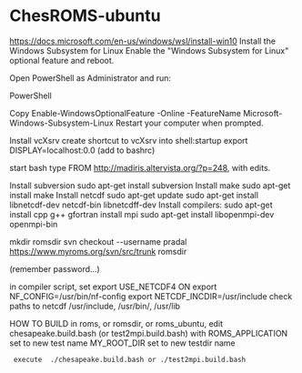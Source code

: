 # ChesROMS-ubuntu
https://docs.microsoft.com/en-us/windows/wsl/install-win10
Install the Windows Subsystem for Linux
Enable the "Windows Subsystem for Linux" optional feature and reboot.

Open PowerShell as Administrator and run:

PowerShell

Copy
Enable-WindowsOptionalFeature -Online -FeatureName Microsoft-Windows-Subsystem-Linux
Restart your computer when prompted.

Install vcXsrv
create shortcut to vcXsrv into shell:startup
export DISPLAY=localhost:0.0 (add to bashrc)

start bash
type FROM http://madiris.altervista.org/?p=248, with edits.

Install subversion
sudo apt-get install subversion
Install make
sudo apt-get install make
Install netcdf
sudo apt-get update
sudo apt-get install libnetcdf-dev netcdf-bin libnetcdff-dev
Install compilers:
sudo apt-get install cpp g++ gfortran
install mpi
sudo apt-get install libopenmpi-dev openmpi-bin


mkdir romsdir
svn checkout --username pradal https://www.myroms.org/svn/src/trunk romsdir

(remember password...)

in compiler script, set export USE_NETCDF4 ON
export NF_CONFIG=/usr/bin/nf-config
export NETCDF_INCDIR=/usr/include
check paths to netcdf /usr/include, /usr/bin/, /usr/lib



HOW TO BUILD
     in roms, or romsdir, or roms_ubuntu, edit chesapeake.build.bash (or test2mpi.build.bash) 
     with ROMS_APPLICATION set to new test name
     MY_ROOT_DIR set to new testdir name
          
     execute  ./chesapeake.build.bash or ./test2mpi.build.bash
     





